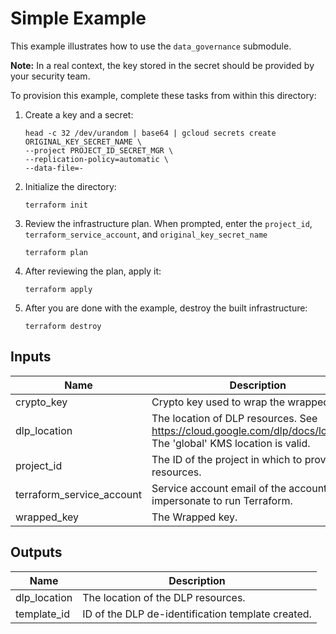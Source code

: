 # Simple Example

This example illustrates how to use the `data_governance` submodule.

**Note:** In a real context, the key stored in the secret should be provided by your security team.

To provision this example, complete these tasks from within this directory:

1. Create a key and a secret:
   ```
   head -c 32 /dev/urandom | base64 | gcloud secrets create ORIGINAL_KEY_SECRET_NAME \
   --project PROJECT_ID_SECRET_MGR \
   --replication-policy=automatic \
   --data-file=-
   ```
1. Initialize the directory:
   ```
   terraform init
   ```
1. Review the infrastructure plan. When prompted, enter the `project_id`, `terraform_service_account`, and `original_key_secret_name`
   ```
   terraform plan
   ```
1. After reviewing the plan, apply it:
   ```
   terraform apply
   ```
1. After you are done with the example, destroy the built infrastructure:
   ```
   terraform destroy
   ```

<!-- BEGINNING OF PRE-COMMIT-TERRAFORM DOCS HOOK -->
## Inputs

| Name | Description | Type | Default | Required |
|------|-------------|------|---------|:--------:|
| crypto\_key | Crypto key used to wrap the wrapped key. | `string` | n/a | yes |
| dlp\_location | The location of DLP resources. See https://cloud.google.com/dlp/docs/locations. The 'global' KMS location is valid. | `string` | n/a | yes |
| project\_id | The ID of the project in which to provision resources. | `string` | n/a | yes |
| terraform\_service\_account | Service account email of the account to impersonate to run Terraform. | `string` | n/a | yes |
| wrapped\_key | The Wrapped key. | `string` | n/a | yes |

## Outputs

| Name | Description |
|------|-------------|
| dlp\_location | The location of the DLP resources. |
| template\_id | ID of the DLP de-identification template created. |

<!-- END OF PRE-COMMIT-TERRAFORM DOCS HOOK -->
